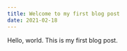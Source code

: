 ```yaml
---
title: Welcome to my first blog post
date: 2021-02-18
---
```

Hello, world. This is my first blog post.
